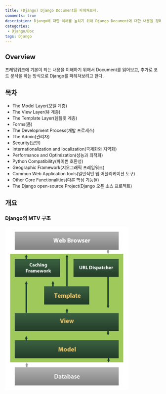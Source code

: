 ```yaml
---
title: (Django) Django Document를 파헤쳐보자.
comments: true
description: Django에 대한 이해를 높히기 위해 Django Document에 대한 내용을 정리했습니다.
categories:
 - Django/Doc
tags: Django 
---
```


## Overview

프레임워크에 기본이 되는 내용을 이해하기 위해서 Document를 읽어보고, 추가로 코드 분석을 하는 방식으로 Django를 파헤쳐보려고 한다.

## 목차

- The Model Layer(모델 계층)
- The View Layer(뷰 계층)
- The Template Layer(템플릿 계층)
- Forms(폼)
- The Development Process(개발 프로세스)
- The Admin(관리자)
- Security(보안)
- Internationalization and localization(국제화와 지역화)
- Performance and Optimization(성능과 최적화)
- Python Compatibility(파이썬 호환성)
- Geographic Framework(지오그래픽 프레임워크)
- Common Web Application tools(일반적인 웹 어플리케이션 도구)
- Other Core Functionalities(다른 핵심 기능들)
- The Django open-source Project(Django 오픈 소스 프로젝트)

## 개요

### Django의 MTV 구조

<img src="https://raw.githubusercontent.com/wkddnjset/wkddnjset.github.io/master/_posts/images/2018-05/MTV.png" style="width: 400px; margin:auto;">
